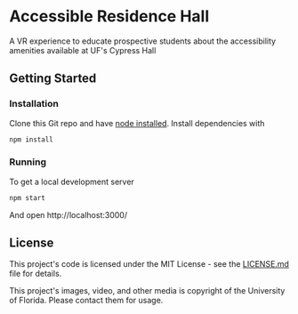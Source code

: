 # Accessible Residence Hall

A VR experience to educate prospective students about the accessibility amenities available at UF's Cypress Hall

## Getting Started

### Installation

Clone this Git repo and have [node installed](https://nodejs.org/en/). Install dependencies with

```bash
npm install
```

### Running

To get a local development server

```bash
npm start
```

And open http://localhost:3000/

## License

This project's code is licensed under the MIT License - see the [LICENSE.md](LICENSE.md) file for details.

This project's images, video, and other media is copyright of the University of Florida. Please contact them for usage.
